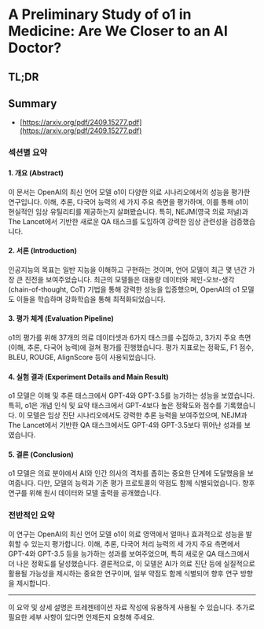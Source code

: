 # A Preliminary Study of o1 in Medicine: Are We Closer to an AI Doctor?
## TL;DR
## Summary
- [https://arxiv.org/pdf/2409.15277.pdf](https://arxiv.org/pdf/2409.15277.pdf)

### 섹션별 요약

#### 1. 개요 (Abstract)
이 문서는 OpenAI의 최신 언어 모델 o1이 다양한 의료 시나리오에서의 성능을 평가한 연구입니다. 이해, 추론, 다국어 능력의 세 가지 주요 측면을 평가하며, 이를 통해 o1이 현실적인 임상 유틸리티를 제공하는지 살펴봤습니다. 특히, NEJM(영국 의료 저널)과 The Lancet에서 기반한 새로운 QA 태스크를 도입하여 강력한 임상 관련성을 검증했습니다.

#### 2. 서론 (Introduction)
인공지능의 목표는 일반 지능을 이해하고 구현하는 것이며, 언어 모델이 최근 몇 년간 가장 큰 진전을 보여주었습니다. 최근의 모델들은 대용량 데이터와 체인-오브-생각(chain-of-thought, CoT) 기법을 통해 강력한 성능을 입증했으며, OpenAI의 o1 모델도 이들을 학습하며 강화학습을 통해 최적화되었습니다.

#### 3. 평가 체계 (Evaluation Pipeline)
o1의 평가를 위해 37개의 의료 데이터셋과 6가지 태스크를 수집하고, 3가지 주요 측면(이해, 추론, 다국어 능력)에 걸쳐 평가를 진행했습니다. 평가 지표로는 정확도, F1 점수, BLEU, ROUGE, AlignScore 등이 사용되었습니다.

#### 4. 실험 결과 (Experiment Details and Main Result)
o1 모델은 이해 및 추론 태스크에서 GPT-4와 GPT-3.5를 능가하는 성능을 보였습니다. 특히, o1은 개념 인식 및 요약 태스크에서 GPT-4보다 높은 정확도와 점수를 기록했습니다. 이 모델은 임상 진단 시나리오에서도 강력한 추론 능력을 보여주었으며, NEJM과 The Lancet에서 기반한 QA 태스크에서도 GPT-4와 GPT-3.5보다 뛰어난 성과를 보였습니다.

#### 5. 결론 (Conclusion)
o1 모델은 의료 분야에서 AI와 인간 의사의 격차를 좁히는 중요한 단계에 도달했음을 보여줍니다. 다만, 모델의 능력과 기존 평가 프로토콜의 약점도 함께 식별되었습니다. 향후 연구를 위해 원시 데이터와 모델 출력을 공개했습니다.

### 전반적인 요약

이 연구는 OpenAI의 최신 언어 모델 o1이 의료 영역에서 얼마나 효과적으로 성능을 발휘할 수 있는지 평가합니다. 이해, 추론, 다국어 처리 능력의 세 가지 주요 측면에서 GPT-4와 GPT-3.5 등을 능가하는 성과를 보여주었으며, 특히 새로운 QA 태스크에서 더 나은 정확도를 달성했습니다. 결론적으로, 이 모델은 AI가 의료 진단 등에 실질적으로 활용될 가능성을 제시하는 중요한 연구이며, 일부 약점도 함께 식별되어 향후 연구 방향을 제시합니다.

---

이 요약 및 상세 설명은 프레젠테이션 자료 작성에 유용하게 사용될 수 있습니다. 추가로 필요한 세부 사항이 있다면 언제든지 요청해 주세요.